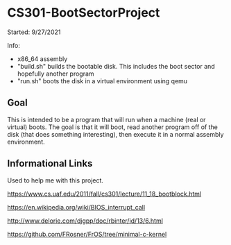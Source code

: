 # CS301-BootSectorProject

Started: 9/27/2021

Info:
- x86_64 assembly
- "build.sh" builds the bootable disk. This includes the boot sector and hopefully another program
- "run.sh" boots the disk in a virtual environment using qemu

## Goal

This is intended to be a program that will run when a machine (real or virtual) boots.
The goal is that it will boot, read another program off of the disk (that does something interesting),
then execute it in a normal assembly environment.

## Informational Links

Used to help me with this project.

https://www.cs.uaf.edu/2011/fall/cs301/lecture/11_18_bootblock.html

https://en.wikipedia.org/wiki/BIOS_interrupt_call

http://www.delorie.com/djgpp/doc/rbinter/id/13/6.html

https://github.com/FRosner/FrOS/tree/minimal-c-kernel



